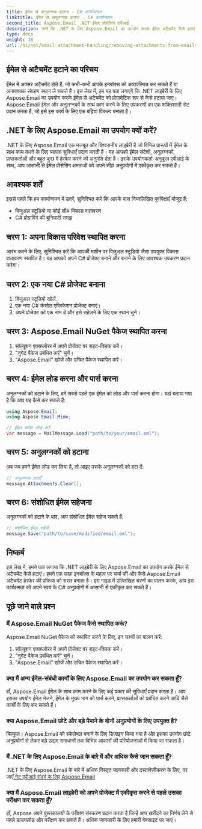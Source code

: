 ```yaml
---
title: ईमेल से अनुलग्नक हटाना - C# कार्यान्वयन
linktitle: ईमेल से अनुलग्नक हटाना - C# कार्यान्वयन
second_title: Aspose.Email .NET ईमेल प्रोसेसिंग एपीआई
description: जानें कि .NET के लिए Aspose.Email का उपयोग करके ईमेल अटैचमेंट कैसे हटाएं। C# स्रोत कोड के साथ चरण-दर-चरण मार्गदर्शिका।
type: docs
weight: 18
url: /hi/net/email-attachment-handling/removing-attachments-from-emails-csharp-implementation/
---
```


## ईमेल से अटैचमेंट हटाने का परिचय

ईमेल में अक्सर अटैचमेंट होते हैं, जो कभी-कभी आपके इनबॉक्स को अव्यवस्थित कर सकते हैं या अनावश्यक संग्रहण स्थान ले सकते हैं। इस लेख में, हम यह पता लगाएंगे कि .NET लाइब्रेरी के लिए Aspose.Email का उपयोग करके ईमेल से अटैचमेंट को प्रोग्रामेटिक रूप से कैसे हटाया जाए। Aspose.Email ईमेल और अनुलग्नकों के साथ काम करने के लिए उपकरणों का एक शक्तिशाली सेट प्रदान करता है, जो इसे इस कार्य के लिए एक बढ़िया विकल्प बनाता है।

## .NET के लिए Aspose.Email का उपयोग क्यों करें?

.NET के लिए Aspose.Email एक मजबूत और विश्वसनीय लाइब्रेरी है जो विभिन्न प्रारूपों में ईमेल के साथ काम करने के लिए व्यापक सुविधाएँ प्रदान करती है। यह आपको ईमेल संदेशों, अनुलग्नकों, प्राप्तकर्ताओं और बहुत कुछ में हेरफेर करने की अनुमति देता है। इसके उपयोगकर्ता-अनुकूल एपीआई के साथ, आप आसानी से ईमेल प्रोसेसिंग क्षमताओं को अपने सी# अनुप्रयोगों में एकीकृत कर सकते हैं।

## आवश्यक शर्तें

इससे पहले कि हम कार्यान्वयन में उतरें, सुनिश्चित करें कि आपके पास निम्नलिखित पूर्वापेक्षाएँ मौजूद हैं:

- विजुअल स्टूडियो या कोई सी# विकास वातावरण
- C# प्रोग्रामिंग की बुनियादी समझ

## चरण 1: अपना विकास परिवेश स्थापित करना

आरंभ करने के लिए, सुनिश्चित करें कि आपकी मशीन पर विज़ुअल स्टूडियो जैसा उपयुक्त विकास वातावरण स्थापित है। यह आपको अपने C# प्रोजेक्ट बनाने और बनाने के लिए आवश्यक उपकरण प्रदान करेगा।

## चरण 2: एक नया C# प्रोजेक्ट बनाना

1. विजुअल स्टूडियो खोलें.
2. एक नया C# कंसोल एप्लिकेशन प्रोजेक्ट बनाएं।
3. अपने प्रोजेक्ट को एक नाम दें और इसे सहेजने के लिए एक स्थान चुनें।

## चरण 3: Aspose.Email NuGet पैकेज स्थापित करना

1. सॉल्यूशन एक्सप्लोरर में अपने प्रोजेक्ट पर राइट-क्लिक करें।
2. "नुगेट पैकेज प्रबंधित करें" चुनें।
3. "Aspose.Email" खोजें और उचित पैकेज स्थापित करें।

## चरण 4: ईमेल लोड करना और पार्स करना

अनुलग्नकों को हटाने के लिए, हमें सबसे पहले एक ईमेल को लोड और पार्स करना होगा। यहां बताया गया है कि आप यह कैसे कर सकते हैं:

```csharp
using Aspose.Email;
using Aspose.Email.Mime;

// ईमेल संदेश लोड करें
var message = MailMessage.Load("path/to/your/email.eml");
```

## चरण 5: अनुलग्नकों को हटाना

अब जब हमने ईमेल लोड कर लिया है, तो आइए उसके अनुलग्नकों को हटा दें:

```csharp
// अनुलग्नक हटाएँ
message.Attachments.Clear();
```

## चरण 6: संशोधित ईमेल सहेजना

अनुलग्नकों को हटाने के बाद, आप संशोधित ईमेल सहेज सकते हैं:

```csharp
// संशोधित ईमेल सहेजें
message.Save("path/to/save/modified/email.eml");
```

## निष्कर्ष

इस लेख में, हमने पता लगाया कि .NET लाइब्रेरी के लिए Aspose.Email का उपयोग करके ईमेल से अटैचमेंट कैसे हटाएं। हमने एक साफ़ इनबॉक्स के महत्व पर चर्चा की और कैसे Aspose.Email अटैचमेंट हेरफेर की प्रक्रिया को सरल बनाता है। इस गाइड में उल्लिखित चरणों का पालन करके, आप इस कार्यक्षमता को अपने स्वयं के C# अनुप्रयोगों में आसानी से एकीकृत कर सकते हैं।

## पूछे जाने वाले प्रश्न

### मैं Aspose.Email NuGet पैकेज कैसे स्थापित करूं?

Aspose.Email NuGet पैकेज को स्थापित करने के लिए, इन चरणों का पालन करें:
1. सॉल्यूशन एक्सप्लोरर में अपने प्रोजेक्ट पर राइट-क्लिक करें।
2. "नुगेट पैकेज प्रबंधित करें" चुनें।
3. "Aspose.Email" खोजें और उचित पैकेज स्थापित करें।

### क्या मैं अन्य ईमेल-संबंधी कार्यों के लिए Aspose.Email का उपयोग कर सकता हूँ?

हाँ, Aspose.Email ईमेल के साथ काम करने के लिए कई प्रकार की सुविधाएँ प्रदान करता है। आप इसका उपयोग ईमेल भेजने, ईमेल के मुख्य भाग को पार्स करने, प्राप्तकर्ताओं को प्रबंधित करने आदि जैसे कार्यों के लिए कर सकते हैं।

### क्या Aspose.Email छोटे और बड़े पैमाने के दोनों अनुप्रयोगों के लिए उपयुक्त है?

बिल्कुल। Aspose.Email को स्केलेबल बनाने के लिए डिज़ाइन किया गया है और इसका उपयोग छोटे अनुप्रयोगों से लेकर बड़े उद्यम समाधानों तक विभिन्न आकारों की परियोजनाओं में किया जा सकता है।

### मैं .NET के लिए Aspose.Email के बारे में और अधिक कैसे जान सकता हूँ?

 .NET के लिए Aspose.Email के बारे में अधिक विस्तृत जानकारी और दस्तावेज़ीकरण के लिए, पर जाएँ[.नेट एपीआई संदर्भ के लिए Aspose.Email](https://reference.aspose.com/email/net)

### क्या मैं Aspose.Email लाइब्रेरी को अपने प्रोजेक्ट में एकीकृत करने से पहले उसका परीक्षण कर सकता हूँ?

हाँ, Aspose अपने पुस्तकालयों के परीक्षण संस्करण प्रदान करता है जिन्हें आप खरीदने का निर्णय लेने से पहले डाउनलोड और परीक्षण कर सकते हैं। अधिक जानकारी के लिए हमारी वेबसाइट पर जाएं।